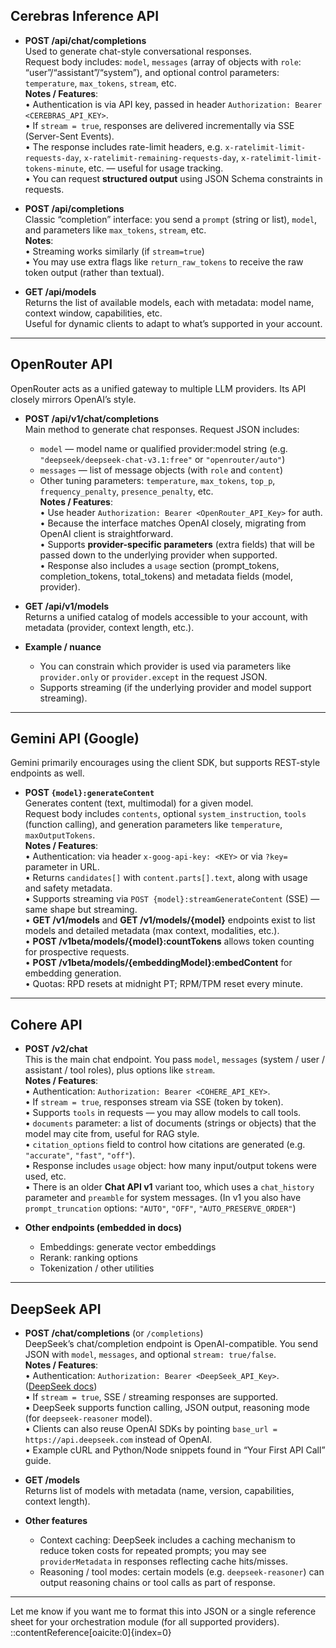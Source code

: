 ## Cerebras Inference API

* **POST /api/chat/completions**  
  Used to generate chat-style conversational responses.  
  Request body includes: `model`, `messages` (array of objects with `role`: “user”/“assistant”/“system”), and optional control parameters: `temperature`, `max_tokens`, `stream`, etc.  
  **Notes / Features**:  
  • Authentication is via API key, passed in header `Authorization: Bearer <CEREBRAS_API_KEY>`.  
  • If `stream = true`, responses are delivered incrementally via SSE (Server-Sent Events).  
  • The response includes rate-limit headers, e.g. `x-ratelimit-limit-requests-day`, `x-ratelimit-remaining-requests-day`, `x-ratelimit-limit-tokens-minute`, etc. — useful for usage tracking.  
  • You can request **structured output** using JSON Schema constraints in requests.  

* **POST /api/completions**  
  Classic “completion” interface: you send a `prompt` (string or list), `model`, and parameters like `max_tokens`, `stream`, etc.  
  **Notes**:  
  • Streaming works similarly (if `stream=true`)  
  • You may use extra flags like `return_raw_tokens` to receive the raw token output (rather than textual).  

* **GET /api/models**  
  Returns the list of available models, each with metadata: model name, context window, capabilities, etc.  
  Useful for dynamic clients to adapt to what’s supported in your account.

---

## OpenRouter API

OpenRouter acts as a unified gateway to multiple LLM providers. Its API closely mirrors OpenAI’s style.

* **POST /api/v1/chat/completions**  
  Main method to generate chat responses. Request JSON includes:  
  - `model` — model name or qualified provider:model string (e.g. `"deepseek/deepseek-chat-v3.1:free"` or `"openrouter/auto"`)  
  - `messages` — list of message objects (with `role` and `content`)  
  - Other tuning parameters: `temperature`, `max_tokens`, `top_p`, `frequency_penalty`, `presence_penalty`, etc.  
  **Notes / Features**:  
  • Use header `Authorization: Bearer <OpenRouter_API_Key>` for auth.  
  • Because the interface matches OpenAI closely, migrating from OpenAI client is straightforward.  
  • Supports **provider-specific parameters** (extra fields) that will be passed down to the underlying provider when supported.  
  • Response also includes a `usage` section (prompt_tokens, completion_tokens, total_tokens) and metadata fields (model, provider).  

* **GET /api/v1/models**  
  Returns a unified catalog of models accessible to your account, with metadata (provider, context length, etc.).  

* **Example / nuance**  
  - You can constrain which provider is used via parameters like `provider.only` or `provider.except` in the request JSON.  
  - Supports streaming (if the underlying provider and model support streaming).  

---

## Gemini API (Google)

Gemini primarily encourages using the client SDK, but supports REST-style endpoints as well.

* **POST `{model}:generateContent`**  
  Generates content (text, multimodal) for a given model.  
  Request body includes `contents`, optional `system_instruction`, `tools` (function calling), and generation parameters like `temperature`, `maxOutputTokens`.  
  **Notes / Features**:  
  • Authentication: via header `x-goog-api-key: <KEY>` or via `?key=` parameter in URL.  
  • Returns `candidates[]` with `content.parts[].text`, along with usage and safety metadata.  
  • Supports streaming via `POST {model}:streamGenerateContent` (SSE) — same shape but streaming.  
  • **GET /v1/models** and **GET /v1/models/{model}** endpoints exist to list models and detailed metadata (max context, modalities, etc.).  
  • **POST /v1beta/models/{model}:countTokens** allows token counting for prospective requests.  
  • **POST /v1beta/models/{embeddingModel}:embedContent** for embedding generation.  
  • Quotas: RPD resets at midnight PT; RPM/TPM reset every minute.  

---

## Cohere API

* **POST /v2/chat**  
  This is the main chat endpoint. You pass `model`, `messages` (system / user / assistant / tool roles), plus options like `stream`.  
  **Notes / Features**:  
  • Authentication: `Authorization: Bearer <COHERE_API_KEY>`.  
  • If `stream = true`, responses stream via SSE (token by token).  
  • Supports `tools` in requests — you may allow models to call tools.  
  • `documents` parameter: a list of documents (strings or objects) that the model may cite from, useful for RAG style.  
  • `citation_options` field to control how citations are generated (e.g. `"accurate"`, `"fast"`, `"off"`).  
  • Response includes `usage` object: how many input/output tokens were used, etc.  
  • There is an older **Chat API v1** variant too, which uses a `chat_history` parameter and `preamble` for system messages. (In v1 you also have `prompt_truncation` options: `"AUTO"`, `"OFF"`, `"AUTO_PRESERVE_ORDER"`)  

* **Other endpoints (embedded in docs)**  
  - Embeddings: generate vector embeddings  
  - Rerank: ranking options  
  - Tokenization / other utilities  

---

## DeepSeek API

* **POST /chat/completions** (or `/completions`)  
  DeepSeek’s chat/completion endpoint is OpenAI-compatible. You send JSON with `model`, `messages`, and optional `stream: true/false`.  
  **Notes / Features**:  
  • Authentication: `Authorization: Bearer <DeepSeek_API_Key>`. ([DeepSeek docs](https://api-docs.deepseek.com))  
  • If `stream = true`, SSE / streaming responses are supported.  
  • DeepSeek supports function calling, JSON output, reasoning mode (for `deepseek-reasoner` model).  
  • Clients can also reuse OpenAI SDKs by pointing `base_url = https://api.deepseek.com` instead of OpenAI.  
  • Example cURL and Python/Node snippets found in “Your First API Call” guide.  

* **GET /models**  
  Returns list of models with metadata (name, version, capabilities, context length).  

* **Other features**  
  - Context caching: DeepSeek includes a caching mechanism to reduce token costs for repeated prompts; you may see `providerMetadata` in responses reflecting cache hits/misses.  
  - Reasoning / tool modes: certain models (e.g. `deepseek-reasoner`) can output reasoning chains or tool calls as part of response.

---

Let me know if you want me to format this into JSON or a single reference sheet for your orchestration module (for all supported providers).
::contentReference[oaicite:0]{index=0}
